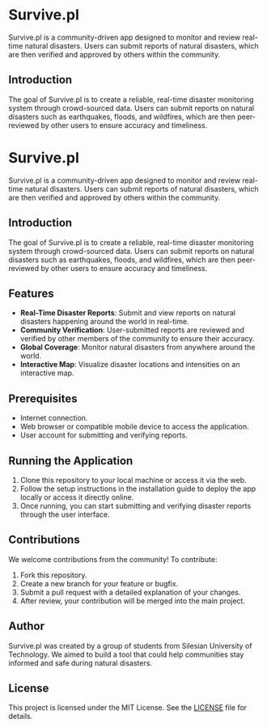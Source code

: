 # Survive.pl

Survive.pl is a community-driven app designed to monitor and review real-time natural disasters. Users can submit reports of natural disasters, which are then verified and approved by others within the community.

## Introduction
The goal of Survive.pl is to create a reliable, real-time disaster monitoring system through crowd-sourced data. Users can submit reports on natural disasters such as earthquakes, floods, and wildfires, which are then peer-reviewed by other users to ensure accuracy and timeliness.
# Survive.pl

Survive.pl is a community-driven app designed to monitor and review real-time natural disasters. Users can submit reports of natural disasters, which are then verified and approved by others within the community.

## Introduction

The goal of Survive.pl is to create a reliable, real-time disaster monitoring system through crowd-sourced data. Users can submit reports on natural disasters such as earthquakes, floods, and wildfires, which are then peer-reviewed by other users to ensure accuracy and timeliness.

## Features

- **Real-Time Disaster Reports**: Submit and view reports on natural disasters happening around the world in real-time.
- **Community Verification**: User-submitted reports are reviewed and verified by other members of the community to ensure their accuracy.
- **Global Coverage**: Monitor natural disasters from anywhere around the world.
- **Interactive Map**: Visualize disaster locations and intensities on an interactive map.

## Prerequisites

- Internet connection.
- Web browser or compatible mobile device to access the application.
- User account for submitting and verifying reports.

## Running the Application

1. Clone this repository to your local machine or access it via the web.
2. Follow the setup instructions in the installation guide to deploy the app locally or access it directly online.
3. Once running, you can start submitting and verifying disaster reports through the user interface.

## Contributions

We welcome contributions from the community! To contribute:
1. Fork this repository.
2. Create a new branch for your feature or bugfix.
3. Submit a pull request with a detailed explanation of your changes.
4. After review, your contribution will be merged into the main project.

## Author
Survive.pl was created by a group of students from Silesian University of Technology. We aimed to build a tool that could help communities stay informed and safe during natural disasters.



## License

This project is licensed under the MIT License. See the [LICENSE](LICENSE) file for details.
